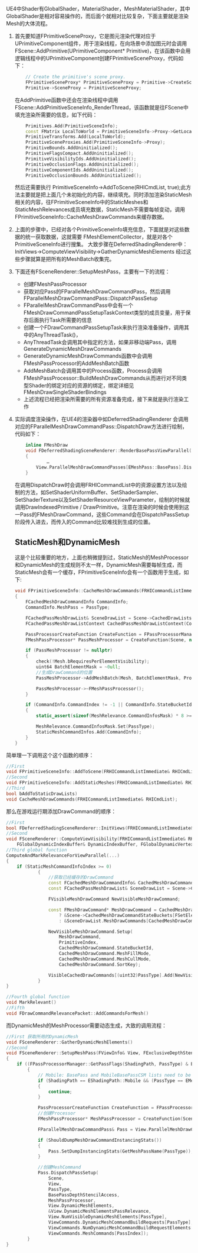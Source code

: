   UE4中Shader有GlobalShader，MaterialShader，MeshMaterialShader，其中GlobalShader是相对容易操作的，而后面个就相对比较复杂，下面主要就是渲染Mesh的大体流程。

1. 首先要知道FPrimitiveSceneProxy，它是图元渲染代理对应于UPrimitiveComponent组件，用于渲染线程，在向场景中添加图元时会调用FScene::AddPrimitive(UPrimitiveComponent* Primitive)，在该函数中会用逻辑线程中的UPrimitiveComponent创建FPrimitiveSceneProxy，代码如下：
    ```cpp
        // Create the primitive's scene proxy.
        FPrimitiveSceneProxy* PrimitiveSceneProxy = Primitive->CreateSceneProxy();
        Primitive->SceneProxy = PrimitiveSceneProxy;
    ```
    在AddPrimitive函数中还会在渲染线程中调用
    FScene::AddPrimitiveSceneInfo_RenderThread，该函数就是往FScene中填充渲染所需要的信息，如下代码：
    ```cpp
        Primitives.Add(PrimitiveSceneInfo);
        const FMatrix LocalToWorld = PrimitiveSceneInfo->Proxy->GetLocalToWorld();
        PrimitiveTransforms.Add(LocalToWorld);
        PrimitiveSceneProxies.Add(PrimitiveSceneInfo->Proxy);
        PrimitiveBounds.AddUninitialized();
        PrimitiveFlagsCompact.AddUninitialized();
        PrimitiveVisibilityIds.AddUninitialized();
        PrimitiveOcclusionFlags.AddUninitialized();
        PrimitiveComponentIds.AddUninitialized();
        PrimitiveOcclusionBounds.AddUninitialized();
    ```
    然后还需要执行 PrimitiveSceneInfo->AddToScene(RHICmdList, true);此方法主要就是把上面几个未初始化的内容，继续填充。同时添加渲染StaticMesh相关的内容，往FPrimitiveSceneInfo中的StaticMeshes和StaticMeshRelevances成员填充数据，StaticMesh不需要每帧变动，调用FPrimitiveSceneInfo::CacheMeshDrawCommands来缓存数据。

2. 上面的步骤中，已经对各个PrimitiveSceneInfo填充信息，下面就是对这些数据的统一获取数据，这就需要 FMeshElementCollector，就是对各个PrimitiveSceneInfo进行搜集。
    大致步骤在DeferredShadingRenderer中：InitViews->ComputeViewVisibility->GatherDynamicMeshElements 经过这些步骤就算是把所有的MeshBatch收集完。

3. 下面还有FSceneRenderer::SetupMeshPass，主要有一下的流程：
	+ 创建FMeshPassProcessor
	+ 获取对应Pass的FParallelMeshDrawCommandPass，然后调用FParallelMeshDrawCommandPass::DispatchPassSetup
	+ FParallelMeshDrawCommandPass中会有一个FMeshDrawCommandPassSetupTaskContext类型的成员变量，用于保存后面执行Task所需要的信息
	+ 创建一个FDrawCommandPassSetupTask来执行渲染准备操作，调用其中的AnyThreadTask()，
	+ AnyThreadTask会调用其中指定的方法，如果非移动端Pass，调用GenerateDynamicMeshDrawCommands
	+ GenerateDynamicMeshDrawCommands函数中会调用FMeshPassProcessor的AddMeshBatch函数
	+ AddMeshBatch会调用其中的Process函数，Process会调用FMeshPassProcessor::BuildMeshDrawCommands从而进行对不同类型Shader的绑定对应的资源的绑定，绑定详细见  FMeshDrawSingleShaderBindings
	+ 上述流程已经把渲染所需要的所有资源准备完成，接下来就是执行渲染工作
4. 实际调度渲染操作，在UE4的渲染器中如DeferredShadingRenderer 会调用对应的FParallelMeshDrawCommandPass::DispatchDraw方法进行绘制，代码如下：
    ```cpp
        inline FMeshDraw 
        void FDeferredShadingSceneRenderer::RenderBasePassViewParallel(FViewInfo& View, FRHICommandListImmediate& ParentCmdList, FExclusiveDepthStencil::Type BasePassDepthStencilAccess, const FMeshPassProcessorRenderState& InDrawRenderState)
        {
                …
            View.ParallelMeshDrawCommandPasses[EMeshPass::BasePass].DispatchDraw(&ParallelSet, ParentCmdList);
        }
    ```
    在调用DispatchDraw时会调用FRHICommandList中的资源设置方法以及绘制的方法，如SetShaderUniformBuffer、SetShaderSampler、SetShaderTexture以及SetShaderResourceViewParameter，绘制的时候就调用DrawIndexedPrimitive / DrawPrimitive。注意在渲染的时候会使用到这一Pass的FMeshDrawCommand，这些Command会在DispatchPassSetup阶段传入进去，而传入的Command比较难找到生成的位置。

    ## StaticMesh和DynamicMesh
    这是个比较重要的地方，上面也稍微提到过，StaticMesh的MeshProcessor和DynamicMesh的生成规则不太一样，DynamicMesh需要每帧生成，而StaticMesh会有一个缓存，FPrimitiveSceneInfo会有一个函数用于生成，如下:
    ```cpp
    void FPrimitiveSceneInfo::CacheMeshDrawCommands(FRHICommandListImmediate& RHICmdList)
    {
        FCachedMeshDrawCommandInfo CommandInfo;
        CommandInfo.MeshPass = PassType;

        FCachedPassMeshDrawList& SceneDrawList = Scene->CachedDrawLists[PassType];
        FCachedPassMeshDrawListContext CachedPassMeshDrawListContext(CommandInfo, SceneDrawList, *Scene);

        PassProcessorCreateFunction CreateFunction = FPassProcessorManager::GetCreateFunction(ShadingPath, PassType);
        FMeshPassProcessor* PassMeshProcessor = CreateFunction(Scene, nullptr, &CachedPassMeshDrawListContext);

        if (PassMeshProcessor != nullptr)
        {
            check(!Mesh.bRequiresPerElementVisibility);
            uint64 BatchElementMask = ~0ull;
            //生成DrawCommand的位置
            PassMeshProcessor->AddMeshBatch(Mesh, BatchElementMask, Proxy);

            PassMeshProcessor->~FMeshPassProcessor();
        }

        if (CommandInfo.CommandIndex != -1 || CommandInfo.StateBucketId != -1)
        {
            static_assert(sizeof(MeshRelevance.CommandInfosMask) * 8 >= EMeshPass::Num, "CommandInfosMask is too small to contain all mesh passes.");

            MeshRelevance.CommandInfosMask.Set(PassType);
            StaticMeshCommandInfos.Add(CommandInfo);
        }
    }
    ```
简单理一下调用这个这个函数的顺序：
```cpp
//First
void FPrimitiveSceneInfo::AddToScene(FRHICommandListImmediate& RHICmdList, bool bUpdateStaticDrawLists, bool bAddToStaticDrawLists)
//Second
void FPrimitiveSceneInfo::AddStaticMeshes(FRHICommandListImmediate& RHICmdList, 
//Third
bool bAddToStaticDrawLists)
void CacheMeshDrawCommands(FRHICommandListImmediate& RHICmdList);
```
那么在游戏运行期添加DrawCommand的顺序：
```cpp
//First
bool FDeferredShadingSceneRenderer::InitViews(FRHICommandListImmediate& RHICmdList, FExclusiveDepthStencil::Type BasePassDepthStencilAccess, struct FILCUpdatePrimTaskData& ILCTaskData, FGraphEventArray& UpdateViewCustomDataEvents);
//Second
void FSceneRenderer::ComputeViewVisibility(FRHICommandListImmediate& RHICmdList, FExclusiveDepthStencil::Type BasePassDepthStencilAccess, FViewVisibleCommandsPerView& ViewCommandsPerView, 
	FGlobalDynamicIndexBuffer& DynamicIndexBuffer, FGlobalDynamicVertexBuffer& DynamicVertexBuffer, FGlobalDynamicReadBuffer& DynamicReadBuffer);
//Third global function
ComputeAndMarkRelevanceForViewParallel(...)
{
    if (StaticMeshCommandInfoIndex >= 0)
			{
                //获取已经缓存的DrawCommand
				const FCachedMeshDrawCommandInfo& CachedMeshDrawCommand = InPrimitiveSceneInfo->StaticMeshCommandInfos[StaticMeshCommandInfoIndex];
				const FCachedPassMeshDrawList& SceneDrawList = Scene->CachedDrawLists[PassType];

				FVisibleMeshDrawCommand NewVisibleMeshDrawCommand;

				const FMeshDrawCommand* MeshDrawCommand = CachedMeshDrawCommand.StateBucketId >= 0
					? &Scene->CachedMeshDrawCommandStateBuckets[FSetElementId::FromInteger(CachedMeshDrawCommand.StateBucketId)].MeshDrawCommand
					: &SceneDrawList.MeshDrawCommands[CachedMeshDrawCommand.CommandIndex];

				NewVisibleMeshDrawCommand.Setup(
					MeshDrawCommand,
					PrimitiveIndex,
					CachedMeshDrawCommand.StateBucketId,
					CachedMeshDrawCommand.MeshFillMode,
					CachedMeshDrawCommand.MeshCullMode,
					CachedMeshDrawCommand.SortKey);

				VisibleCachedDrawCommands[(uint32)PassType].Add(NewVisibleMeshDrawCommand);
			}
}

//Fourth global function
void MarkRelevant()
//Fifth
void FDrawCommandRelevancePacket::AddCommandsForMesh()
```

而DynamicMesh的MeshProcessor需要动态生成，大致的调用流程：
```cpp
//First 获取所用的DynamicMesh
void FSceneRenderer::GatherDynamicMeshElements()
//Second 
void FSceneRenderer::SetupMeshPass(FViewInfo& View, FExclusiveDepthStencil::Type BasePassDepthStencilAccess, FViewCommands& ViewCommands)
{
    if ((FPassProcessorManager::GetPassFlags(ShadingPath, PassType) & EMeshPassFlags::MainView) != EMeshPassFlags::None)
		{
			// Mobile: BasePass and MobileBasePassCSM lists need to be merged and sorted after shadow pass.
			if (ShadingPath == EShadingPath::Mobile && (PassType == EMeshPass::BasePass || PassType == EMeshPass::MobileBasePassCSM))
			{
				continue;
			}

			PassProcessorCreateFunction CreateFunction = FPassProcessorManager::GetCreateFunction(ShadingPath, PassType);
            //创建Processor
			FMeshPassProcessor* MeshPassProcessor = CreateFunction(Scene, &View, nullptr);

			FParallelMeshDrawCommandPass& Pass = View.ParallelMeshDrawCommandPasses[PassIndex];

			if (ShouldDumpMeshDrawCommandInstancingStats())
			{
				Pass.SetDumpInstancingStats(GetMeshPassName(PassType));
			}

            //创建MeshCommand
			Pass.DispatchPassSetup(
				Scene,
				View,
				PassType,
				BasePassDepthStencilAccess,
				MeshPassProcessor,
				View.DynamicMeshElements,
				&View.DynamicMeshElementsPassRelevance,
				View.NumVisibleDynamicMeshElements[PassType],
				ViewCommands.DynamicMeshCommandBuildRequests[PassType],
				ViewCommands.NumDynamicMeshCommandBuildRequestElements[PassType],
				ViewCommands.MeshCommands[PassIndex]);
		}
}
```